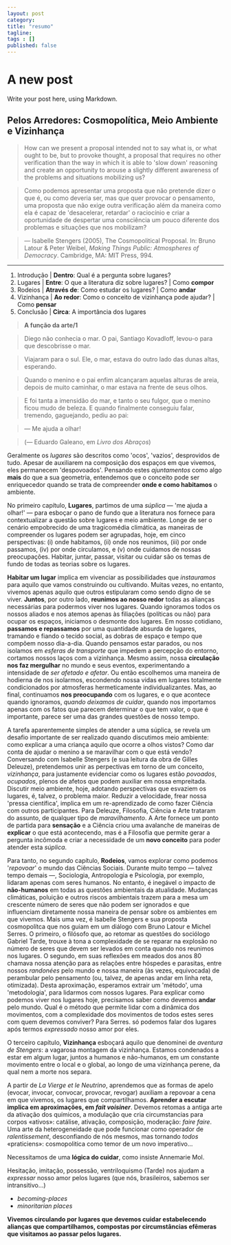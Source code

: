 ```yaml
---
layout: post 
category: 
title: "resumo"
tagline: 
tags : [] 
published: false
---
```


# A new post #

Write your post here, using Markdown.

## Pelos Arredores: Cosmopolítica, Meio Ambiente e Vizinhança

> How can we present a proposal intended not to say what is, or what ought to be, but to provoke thought, a proposal that requires no other verification than the way in which it is able to 'slow down' reasoning and create an opportunity to arouse a slightly different awareness of the problems and situations mobilizing us?

> Como podemos apresentar uma proposta que não pretende dizer o que é, ou como deveria ser, mas que quer provocar o pensamento, uma proposta que não exige outra verificação além da maneira como ela é capaz de 'desacelerar, retardar' o raciocínio e criar a oportunidade de despertar uma consciência um pouco diferente dos problemas e situações que nos mobilizam?

> &mdash; Isabelle Stengers (2005), The Cosmopolitical Proposal. In: Bruno Latour & Peter Weibel, *Making Things Public: Atmospheres of Democracy*. Cambridge, MA: MIT Press, 994.

-----

1.  Introdução | **Dentro**: Qual é a pergunta sobre lugares?
2.  Lugares | **Entre**: O que a literatura diz sobre lugares?| Como **compor**
3.  Rodeios | **Através de**: Como estudar os lugares?| Como **andar**
4.  Vizinhança | **Ao redor**: Como o conceito de vizinhança pode ajudar?| Como **pensar**
5.  Conclusão | **Circa**: A importância dos lugares

> **A função da arte/1**

> Diego não conhecia o mar. O pai, Santiago Kovadloff, levou-o para que descobrisse o mar.

> Viajaram para o sul. Ele, o mar, estava do outro lado das dunas altas, esperando.

> Quando o menino e o pai enfim alcançaram aquelas alturas de areia, depois de muito caminhar, o mar estava na frente de seus olhos.

> E foi tanta a imensidão do mar, e tanto o seu fulgor, que o menino ficou mudo de beleza. E quando finalmente conseguiu falar, tremendo, gaguejando, pediu ao pai:

> &mdash; Me ajuda a olhar!

> (&mdash; Eduardo Galeano, em _Livro dos Abraços_)

Geralmente os *lugares* são descritos como 'ocos', 'vazios', desprovidos de tudo. Apesar de auxiliarem na composição dos espaços em que vivemos, eles permanecem 'despovoados'. Pensando estes *ajuntamentos* como algo **mais** do que a sua geometria, entendemos que o conceito pode ser enriquecedor quando se trata de compreender **onde e como habitamos** o ambiente.

No primeiro capítulo, **Lugares**, partimos de uma *súplica* &mdash; 'me ajuda a olhar!' &mdash; para esboçar o pano de fundo que a literatura nos fornece para contextualizar a questão sobre lugares e meio ambiente. Longe de ser o cenário empobrecido de uma tragicomédia climática, as maneiras de compreender os lugares podem ser agrupadas, hoje, em cinco perspectivas: (i) onde habitamos, (ii) onde nos reunimos, (iii) por onde passamos, (iv) por onde circulamos, e (v) onde cuidamos de nossas preocupações. Habitar, juntar, passar, visitar ou cuidar são os temas de fundo de todas as teorias sobre os lugares. 

**Habitar um lugar** implica em vivenciar as possibilidades que *instauramos* para aquilo que vamos construindo ou cultivando. Muitas vezes, no entanto, vivemos apenas aquilo que outros estipularam como sendo digno de se viver. **Juntos**, por outro lado, **reunimos ao nosso redor** todas as alianças necessárias para podermos viver nos lugares. Quando ignoramos todos os nossos aliados e nos atemos apenas às filiações (políticas ou não) para ocupar os espaços, iniciamos o desmonte dos lugares. Em nosso cotidiano, **passamos e repassamos** por uma quantidade absurda de lugares, tramando e fiando o tecido social, as dobras de espaço e tempo que compõem nosso dia-a-dia. Quando pensamos estar parados, ou nos isolamos em *esferas de transporte* que impedem a percepção do entorno, cortamos nossos laços com a vizinhança. Mesmo assim, nossa **circulação nos faz mergulhar** no mundo e seus eventos, experimentando a intensidade de *ser afetado e afetar*. Ou então escolhemos uma maneira de hodierna de nos isolarmos, escondendo nossa vidas em lugares totalmente condicionados por atmosferas hermeticamente individualizantes. Mas, ao final, continuamos **nos preocupando** com os lugares, e o que acontece quando ignoramos, *quando deixamos de cuidar*, quando nos importamos apenas com os fatos que parecem determinar o que tem valor, o que é importante, parece ser uma das grandes questões de nosso tempo.

A tarefa aparentemente simples de atender a uma súplica, se revela um desafio importante de ser realizado quando discutimos meio ambiente: como explicar a uma criança aquilo que ocorre a olhos vistos? Como dar conta de ajudar o menino a se maravilhar com o que está vendo? Conversando com Isabelle Stengers (e sua leitura da obra de Gilles Deleuze), pretendemos unir as perpectivas em torno de um conceito, *vizinhança*, para justamente evidenciar como os lugares estão *povoados*, *ocupados*, plenos de afetos que podem auxiliar em nossa empreitada. Discutir meio ambiente, hoje, adotando perspectivas que esvaziem os lugares, é, talvez, o problema maior. Reduzir a velocidade, frear nossa 'pressa científica', implica em um re-aprendizado de como fazer Ciência com outros participantes. Para Deleuze, Filosofia, Ciência e Arte trataram do assunto, de qualquer tipo de *maravilhamento*. A Arte fornece um ponto de partida para **sensação** e a Ciência criou uma avalanche de maneiras de **explicar** o que está acontecendo, mas é a Filosofia que permite gerar a pergunta incômoda e criar a necessidade de um **novo conceito** para poder atender esta *súplica*.

Para tanto, no segundo capítulo, **Rodeios**, vamos explorar como podemos '*repovoar*' o mundo das Ciências Sociais. Durante muito tempo &mdash; talvez tempo demais &mdash;, Sociologia, Antropologia e Psicologia, por exemplo, lidaram apenas com seres humanos. No entanto, é inegável o impacto de **não-humanos** em todas as questões ambientais da atualidade. Mudanças climáticas, poluição e outros riscos ambientais trazem para a mesa um crescente número de seres que não podem ser ignorados e que influenciam diretamente nossa maneira de pensar sobre os ambientes em que vivemos. Mais uma vez, é Isabelle Stengers e sua proposta cosmopolítca que nos guiam em um diálogo com Bruno Latour e Michel Serres. O primeiro, o filósofo que, ao retomar as questões do sociólogo Gabriel Tarde, trouxe à tona a complexidade de se reparar na explosão no número de seres que devem ser levados em conta quando nos reunimos nos lugares. O segundo, em suas reflexões em meados dos anos 80 chamava nossa atenção para as relações entre hóspedes e parasitas, entre nossos *randonées* pelo mundo e nossa maneira (às vezes, equivocada) de perambular pelo pensamento (ou, talvez, de apenas andar em linha reta, otimizada). Desta aproximação, esperamos extrair um 'método', uma 'metodologia', para lidarmos com nossos lugares. Para explicar como podemos viver nos lugares hoje, precisamos saber como devemos **andar** pelo mundo. Qual é o método que permite lidar com a dinâmica dos movimentos, com a complexidade dos movimentos de todos estes seres com quem devemos conviver?Para Serres. só podemos falar dos lugares após termos *expressado* nosso amor por eles.

O terceiro capítulo, **Vizinhança** esboçará aquilo que denominei de *aventura de Stengers*: a vagarosa montagem da vizinhança. Estamos condenados a estar em algum lugar, juntos a humanos e não-humanos, em um constante movimento entre o local e o global, ao longo de uma vizinhança perene, da qual nem a morte nos separa.

A partir de *La Vierge et le Neutrino*, aprendemos que as formas de apelo (evocar, invocar, convocar, provocar, revogar) auxiliam a repovoar a cena em que vivemos, os lugares que compartilhamos. **Aprender a escutar implica em aproximações, em *fait voisiner***. Devemos retomas a antiga arte da ativação dos químicos, a modulação que cria circumstancias para corpos «ativos»: catálise, ativação, composição, moderação: *faire faire*. Uma arte da heterogeneidade que pode funcionar como operador de *ralentissement*, desconfiando de nós mesmos, mas tornando *todos* «praticiens»: cosmopolitica como temor de um novo imperativo...

Necessitamos de uma **lógica do cuidar**, como insiste Annemarie Mol.

Hesitação, imitação, possessão, ventriloquismo (Tarde) nos ajudam a *expressar* nosso amor pelos lugares (que nós, brasileiros, sabemos ser intransitivo...)

- *becoming-places*
- *minoritarian places*

**Vivemos circulando por lugares que devemos cuidar estabelecendo alianças que compartilhamos, compostas por circumstâncias efêmeras que visitamos ao passar pelos lugares.** 

 

